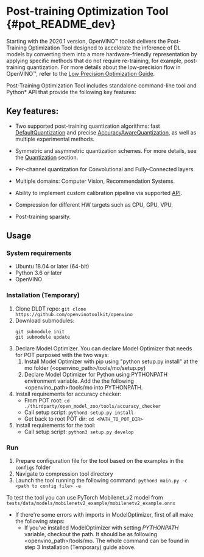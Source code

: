 # Post-training Optimization Tool {#pot_README_dev}

Starting with the 2020.1 version, OpenVINO&trade; toolkit delivers the Post-Training Optimization Tool designed to accelerate the inference of DL models by converting them into a more hardware-friendly representation by applying specific methods that do not require re-training, for example, post-training quantization.
For more details about the low-precision flow in OpenVINO&trade;, refer to the [Low Precision Optimization Guide](docs/LowPrecisionOptimizationGuide.md).

Post-Training Optimization Tool includes standalone command-line tool and Python* API that provide the following key features:

## Key features:

* Two supported post-training quantization algorithms: fast [DefaultQuantization](openvino/tools/pot/algorithms/quantization/default/README.md) and precise [AccuracyAwareQuantization](openvino/tools/pot/algorithms/quantization/accuracy_aware/README.md), as well as multiple experimental methods.

* Symmetric and asymmetric quantization schemes. For more details, see the [Quantization](openvino/tools/pot/algorithms/quantization/README.md) section.
* Per-channel quantization for Convolutional and Fully-Connected layers.
* Multiple domains: Computer Vision, Recommendation Systems.
* Ability to implement custom calibration pipeline via supported [API](openvino/tools/pot/api/README.md).
* Compression for different HW targets such as CPU, GPU, VPU.
* Post-training sparsity.

## Usage

### System requirements
- Ubuntu 18.04 or later (64-bit)
- Python 3.6 or later
- OpenVINO

### Installation (Temporary)
1) Clone DLDT repo: `git clone https://github.com/openvinotoolkit/openvino`
2) Download submodules:
   ```
   git submodule init
   git submodule update
   ```
3) Declare Model Optimizer. 
    You can declare Model Optimizer that needs for POT purposed with the two ways:
    1. Install Model Optimizer with pip using "python setup.py install" at the mo folder (<openvino_path>/tools/mo/setup.py)
    2. Declare Model Optimizer for Python using PYTHONPATH environment variable. Add the the following <openvino_path>/tools/mo into PYTHONPATH.
4) Install requirements for accuracy checker:
    - From POT root: `cd ./thirdparty/open_model_zoo/tools/accuracy_checker`
    - Call setup script: `python3 setup.py install`
    - Get back to root POT dir: `cd <PATH_TO_POT_DIR>`
5) Install requirements for the tool:
    - Call setup script: `python3 setup.py develop`

### Run
1) Prepare configuration file for the tool based on the examples in the `configs` folder
2) Navigate to compression tool directory
3) Launch the tool running the following command:
    `python3 main.py -c <path to config file> -e`

To test the tool you can use PyTorch Mobilenet_v2 model from `tests/data/models/mobilenetv2_example/mobilenetv2_example.onnx`

- If there're some errors with imports in ModelOptimizer, first of all make the following steps:
    - If you've installed ModelOptimizer with setting _PYTHONPATH_ variable, checkout the path. It should be as following <openvino_path>/tools/mo. The whole command can be found in step 3 Installation (Temporary) guide above.
